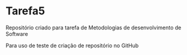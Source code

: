 # Tarefa5
Repositório criado para tarefa de Metodologias de desenvolvimento de Software

Para uso de teste de criação de repositório no GitHub
